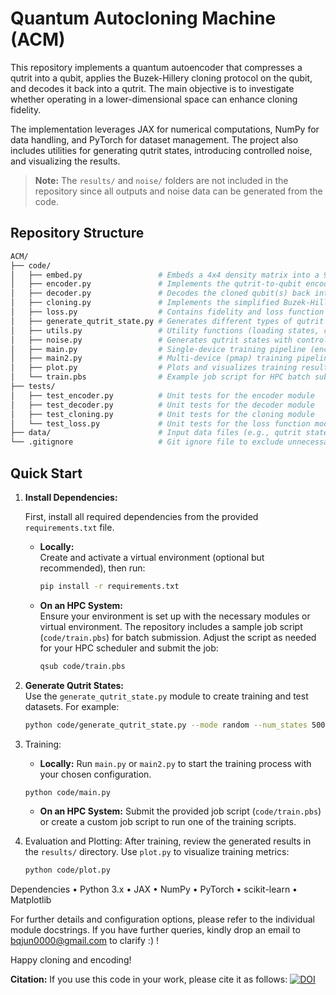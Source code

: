 # Quantum Autocloning Machine (ACM)

This repository implements a quantum autoencoder that compresses a qutrit into a qubit, applies the Buzek-Hillery cloning protocol on the qubit, and decodes it back into a qutrit. The main objective is to investigate whether operating in a lower-dimensional space can enhance cloning fidelity.

The implementation leverages JAX for numerical computations, NumPy for data handling, and PyTorch for dataset management. The project also includes utilities for generating qutrit states, introducing controlled noise, and visualizing the results.

> **Note:** The `results/` and `noise/` folders are not included in the repository since all outputs and noise data can be generated from the code.

## Repository Structure

```bash
ACM/
├── code/
│   ├── embed.py                 # Embeds a 4x4 density matrix into a 9x9 matrix (two qutrits)
│   ├── encoder.py               # Implements the qutrit-to-qubit encoding via a unitary transformation
│   ├── decoder.py               # Decodes the cloned qubit(s) back into a qutrit state
│   ├── cloning.py               # Implements the simplified Buzek-Hillery cloning protocol
│   ├── loss.py                  # Contains fidelity and loss function definitions
│   ├── generate_qutrit_state.py # Generates different types of qutrit states (random, pseudo, almost-qubit)
│   ├── utils.py                 # Utility functions (loading states, computing unitary metrics, etc.)
│   ├── noise.py                 # Generates qutrit states with controlled noise/overlap parameters
│   ├── main.py                  # Single-device training pipeline (encoding, cloning, decoding, loss evaluation)
│   ├── main2.py                 # Multi-device (pmap) training pipeline with a full processing pipeline
│   ├── plot.py                  # Plots and visualizes training results and fidelity metrics
│   └── train.pbs                # Example job script for HPC batch submission
├── tests/
│   ├── test_encoder.py          # Unit tests for the encoder module
│   ├── test_decoder.py          # Unit tests for the decoder module
│   ├── test_cloning.py          # Unit tests for the cloning module
│   └── test_loss.py             # Unit tests for the loss function module
├── data/                        # Input data files (e.g., qutrit state datasets)
└── .gitignore                   # Git ignore file to exclude unnecessary files
```

## Quick Start

1. **Install Dependencies:**

   First, install all required dependencies from the provided `requirements.txt` file.

   - **Locally:**  
     Create and activate a virtual environment (optional but recommended), then run:
     ```bash
     pip install -r requirements.txt
     ```

   - **On an HPC System:**  
     Ensure your environment is set up with the necessary modules or virtual environment. The repository includes a sample job script (`code/train.pbs`) for batch submission. Adjust the script as needed for your HPC scheduler and submit the job:
     ```bash
     qsub code/train.pbs
     ```

2. **Generate Qutrit States:**  
   Use the `generate_qutrit_state.py` module to create training and test datasets. For example:
   ```bash
   python code/generate_qutrit_state.py --mode random --num_states 5000 --test_size 0.2
   ```

3.	Training:
	- **Locally:** 
    Run `main.py` or `main2.py` to start the training process with your chosen configuration.
    ```bash
    python code/main.py
    ```

	- **On an HPC System:** 
    Submit the provided job script (`code/train.pbs`) or create a custom job script to run one of the training scripts.

4.	Evaluation and Plotting:
    After training, review the generated results in the `results/` directory. Use `plot.py` to visualize training metrics:
    ```bash
    python code/plot.py
    ```


Dependencies
	•	Python 3.x
	•	JAX
	•	NumPy
	•	PyTorch
	•	scikit-learn
	•	Matplotlib

For further details and configuration options, please refer to the individual module docstrings. If you have further queries, kindly drop an email to bqjun0000@gmail.com to clarify :) !

Happy cloning and encoding!

**Citation:**
If you use this code in your work, please cite it as follows:
[![DOI](https://zenodo.org/badge/937020597.svg)](https://doi.org/10.5281/zenodo.15087282)

